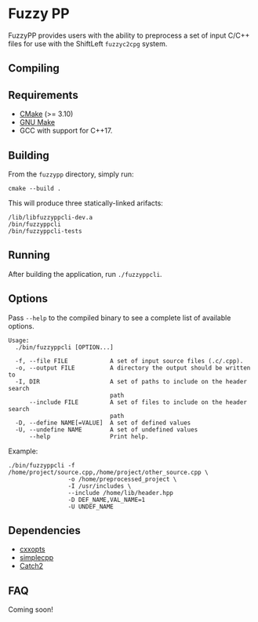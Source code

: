 Fuzzy PP
===

FuzzyPP provides users with the ability to preprocess a set of input C/C++ files for use with the ShiftLeft 
`fuzzyc2cpg` system.

Compiling
---

Requirements
-----
- [CMake](https://cmake.org/) (>= 3.10)
- [GNU Make](https://www.gnu.org/software/make/)
- GCC with support for C++17.

Building
-----
From the `fuzzypp` directory, simply run:
```
cmake --build .
```

This will produce three statically-linked arifacts:
```
/lib/libfuzzyppcli-dev.a
/bin/fuzzyppcli
/bin/fuzzyppcli-tests
```

Running
---
After building the application, run `./fuzzyppcli`.

Options
-----
Pass `--help` to the compiled binary to see a complete list of available options.

```
Usage:
  ./bin/fuzzyppcli [OPTION...]

  -f, --file FILE            A set of input source files (.c/.cpp).
  -o, --output FILE          A directory the output should be written to
  -I, DIR                    A set of paths to include on the header search
                             path
      --include FILE         A set of files to include on the header search
                             path
  -D, --define NAME[=VALUE]  A set of defined values
  -U, --undefine NAME        A set of undefined values
      --help                 Print help.
```

Example:

```
./bin/fuzzyppcli -f /home/project/source.cpp,/home/project/other_source.cpp \
                 -o /home/preprocessed_project \
                 -I /usr/includes \
                 --include /home/lib/header.hpp
                 -D DEF_NAME,VAL_NAME=1
                 -U UNDEF_NAME           
```

Dependencies
---
- [cxxopts](https://github.com/jarro2783/cxxopts)
- [simplecpp](https://github.com/danmar/simplecpp)
- [Catch2](https://github.com/catchorg/Catch2)

FAQ
---
Coming soon!
